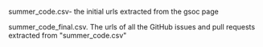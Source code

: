 summer_code.csv- the initial urls extracted from the gsoc page

summer_code_final.csv. The urls of all the GitHub issues and pull requests extracted from "summer_code.csv"
